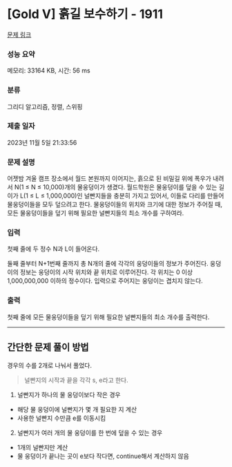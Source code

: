 # [Gold V] 흙길 보수하기 - 1911 

[문제 링크](https://www.acmicpc.net/problem/1911) 

### 성능 요약

메모리: 33164 KB, 시간: 56 ms

### 분류

그리디 알고리즘, 정렬, 스위핑

### 제출 일자

2023년 11월 5일 21:33:56

### 문제 설명

<p>어젯밤 겨울 캠프 장소에서 월드 본원까지 이어지는, 흙으로 된 비밀길 위에 폭우가 내려서 N(1 ≤ N ≤ 10,000)개의 물웅덩이가 생겼다. 월드학원은 물웅덩이를 덮을 수 있는 길이가 L(1 ≤ L ≤ 1,000,000)인 널빤지들을 충분히 가지고 있어서, 이들로 다리를 만들어 물웅덩이들을 모두 덮으려고 한다. 물웅덩이들의 위치와 크기에 대한 정보가 주어질 때, 모든 물웅덩이들을 덮기 위해 필요한 널빤지들의 최소 개수를 구하여라.</p>

### 입력 

 <p>첫째 줄에 두 정수 N과 L이 들어온다.</p>

<p>둘째 줄부터 N+1번째 줄까지 총 N개의 줄에 각각의 웅덩이들의 정보가 주어진다. 웅덩이의 정보는 웅덩이의 시작 위치와 끝 위치로 이루어진다. 각 위치는 0 이상 1,000,000,000 이하의 정수이다. 입력으로 주어지는 웅덩이는 겹치지 않는다.</p>

### 출력 

 <p>첫째 줄에 모든 물웅덩이들을 덮기 위해 필요한 널빤지들의 최소 개수를 출력한다.</p>

<hr/>

## 간단한 문제 풀이 방법
경우의 수를 2개로 나눠서 풀었다.
> 널빤지의 시작과 끝을 각각 s, e라고 한다.

1. 널빤지가 하나의 물 웅덩이보다 작은 경우
 - 해당 물 웅덩이에 널빤지가 몇 개 필요한 지 계산
 - 사용한 널빤지 수만큼 e를 이동시킴
2. 널빤지가 여러 개의 물 웅덩이를 한 번에 덮을 수 있는 경우
 - 1개의 널빤지만 계산
 - 물 웅덩이가 끝나는 곳이 e보다 작다면, continue해서 계산하지 않음
